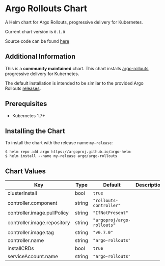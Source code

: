 Argo Rollouts Chart
=============
A Helm chart for Argo Rollouts, progressive delivery for Kubernetes.

Current chart version is `0.1.0`

Source code can be found [here](https://github.com/argoproj/argo-rollouts)

## Additional Information
This is a **community maintained** chart. This chart installs [argo-rollouts](https://argoproj.github.io/argo-rollouts/), progressive delivery for Kubernetes.

The default installation is intended to be similar to the provided Argo Rollouts [releases](https://github.com/argoproj/argo-rollouts/releases).

## Prerequisites

- Kubernetes 1.7+


## Installing the Chart

To install the chart with the release name `my-release`:

```console
$ helm repo add argo https://argoproj.github.io/argo-helm
$ helm install --name my-release argo/argo-rollouts
```

## Chart Values

| Key | Type | Default | Description |
|-----|------|---------|-------------|
| clusterInstall | bool | `true` |  |
| controller.component | string | `"rollouts-controller"` |  |
| controller.image.pullPolicy | string | `"IfNotPresent"` |  |
| controller.image.repository | string | `"argoproj/argo-rollouts"` |  |
| controller.image.tag | string | `"v0.7.0"` |  |
| controller.name | string | `"argo-rollouts"` |  |
| installCRDs | bool | `true` |  |
| serviceAccount.name | string | `"argo-rollouts"` |  |
